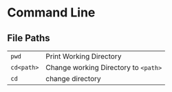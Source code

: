 # Command Line 

## File Paths 

|            |                                      |
| ---------- | ------------------------------------ |
| `pwd`      | Print Working Directory              |
| `cd<path>` | Change working Directory to `<path>` |
| `cd`       | change directory                     |




